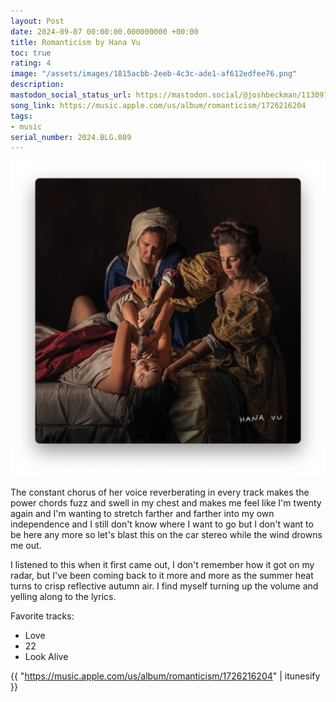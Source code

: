 ```yaml
---
layout: Post
date: 2024-09-07 00:00:00.000000000 +00:00
title: Romanticism by Hana Vu
toc: true
rating: 4
image: "/assets/images/1815acbb-2eeb-4c3c-ade1-af612edfee76.png"
description:
mastodon_social_status_url: https://mastodon.social/@joshbeckman/113097530265816291
song_link: https://music.apple.com/us/album/romanticism/1726216204
tags:
- music
serial_number: 2024.BLG.089
---
```

<img width="712" alt="Album art" src="/assets/images/1815acbb-2eeb-4c3c-ade1-af612edfee76.png">

The constant chorus of her voice reverberating in every track makes the power chords fuzz and swell in my chest and makes me feel like I'm twenty again and I'm wanting to stretch farther and farther into my own independence and I still don't know where I want to go but I don't want to be here any more so let's blast this on the car stereo while the wind drowns me out.

I listened to this when it first came out, I don't remember how it got on my radar, but I've been coming back to it more and more as the summer heat turns to crisp reflective autumn air. I find myself turning up the volume and yelling along to the lyrics.

Favorite tracks:
- Love
- 22
- Look Alive

{{ "https://music.apple.com/us/album/romanticism/1726216204" | itunesify }}
